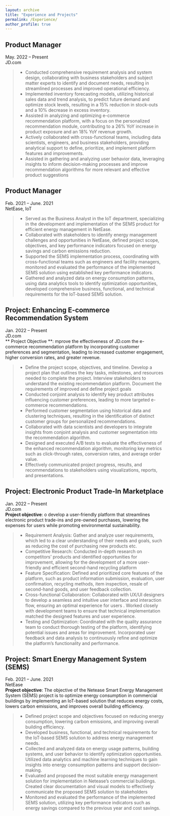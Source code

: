 ```yaml
---
layout: archive
title: "Experience and Projects"
permalink: /Experience/
author_profile: true
---
```


## **Product Manager** <br/>
May. 2022 – Present <br/>
JD.com <br/>
> * Conducted comprehensive requirement analysis and system design, collaborating with business stakeholders and subject
matter experts to identify and document needs, resulting in streamlined processes and improved operational efficiency.
> * Implemented inventory forecasting models, utilizing historical sales data and trend analysis, to predict future demand
and optimize stock levels, resulting in a 15% reduction in stock-outs and a 10% decrease in excess inventory. 
> * Assisted in analyzing and optimizing e-commerce recommendation platform, with a focus on the personalized
recommendation module, contributing to a 26% YoY increase in product exposure and an 18% YoY revenue growth.
> * Actively collaborated with cross-functional teams, including data scientists, engineers, and business stakeholders,
providing analytical support to define, prioritize, and implement platform features and improvements.
> * Assisted in gathering and analyzing user behavior data, leveraging insights to inform decision-making processes and
improve recommendation algorithms for more relevant and effective product suggestions



## **Product Manager** <br/>
Feb. 2021 – June. 2021 <br/>
NetEase, IoT
> * Served as the Business Analyst in the IoT department, specializing in the development and implementation of the SEMS
product for efficient energy management in NetEase.
> * Collaborated with stakeholders to identify energy management challenges and opportunities in NetEase, defined project
scope, objectives, and key performance indicators focused on energy savings and carbon emissions reduction.
> * Supported the SEMS implementation process, coordinating with cross-functional teams such as engineers and facility
managers, monitored and evaluated the performance of the implemented SEMS solution using established key
performance indicators.
> * Gathered and analyzed data on energy consumption patterns, using data analytics tools to identify optimization
opportunities, developed comprehensive business, functional, and technical requirements for the IoT-based SEMS
solution.




## **Project: Enhancing E-commerce Recommendation System** <br/>
Jan. 2022 – Present <br/>
JD.com<br/>
** Project Objective **: mprove the effectiveness of JD.com the e-commerce recommendation platform by incorporating customer
preferences and segmentation, leading to increased customer engagement, higher conversion rates, and greater revenue.
> * Define the project scope, objectives, and timeline. Develop a project plan that outlines the key tasks, milestones, and
resources needed to complete the project. Interview stakeholders to understand the existing recommendation platform.
Document the requirements of improved and define project goals
> * Conducted conjoint analysis to identify key product attributes influencing customer preferences, leading to more targeted
e-commerce recommendations.
> * Performed customer segmentation using historical data and clustering techniques, resulting in the identification of
distinct customer groups for personalized recommendations. 
> * Collaborated with data scientists and developers to integrate insights from conjoint analysis and customer segmentation
into the recommendation algorithm.
> * Designed and executed A/B tests to evaluate the effectiveness of the enhanced recommendation algorithm, monitoring
key metrics such as click-through rates, conversion rates, and average order value.
> * Effectively communicated project progress, results, and recommendations to stakeholders using visualizations, reports,
and presentations.


## **Project: Electronic Product Trade-In Marketplace** <br/>
Jan. 2022 – Present <br/>
JD.com <br/>
**Project objective**: o develop a user-friendly platform that streamlines electronic product trade-ins and pre-owned purchases,
lowering the expenses for users while promoting environmental sustainability.
> * Requirement Analysis: Gather and analyze user requirements, which led to a clear understanding of their needs and
goals, such as reducing the cost of purchasing new products etc.
> * Competitive Research: Conducted in-depth research on competitors’ products and identified opportunities for
improvement, allowing for the development of a more user-friendly and efficient second-hand recycling platform 
> * Feature Specification: Defined and prioritized core features of the platform, such as product information submission,
evaluation, user confirmation, recycling methods, item inspection, resale of second-hand goods, and user feedback
collection.
> * Cross-functional Collaboration: Collaborated with UX/UI designers to develop a seamless and intuitive user interface
and interaction flow, ensuring an optimal experience for users . Worked closely with development teams to ensure that
technical implementation matched the designed features and user experience.
> * Testing and Optimization: Coordinated with the quality assurance team to conduct thorough testing of the platform,
identifying potential issues and areas for improvement. Incorporated user feedback and data analysis to continuously
refine and optimize the platform’s functionality and performance.


## **Project: Smart Energy Management System (SEMS)** <br/>
Feb. 2021 – June. 2021 <br/>
NetEase <br/>
**Project objective**: The objective of the Netease Smart Energy Management System (SEMS) project is to optimize energy
consumption in commercial buildings by implementing an IoT-based solution that reduces energy costs, lowers carbon
emissions, and improves overall building efficiency.
> * Defined project scope and objectives focused on reducing energy consumption, lowering carbon emissions, and improving
overall building efficiency.
> * Developed business, functional, and technical requirements for the IoT-based SEMS solution to address energy
management needs. 
> * Collected and analyzed data on energy usage patterns, building systems, and user behavior to identify optimization
opportunities. Utilized data analytics and machine learning techniques to gain insights into energy consumption patterns
and support decision-making.
> * Evaluated and proposed the most suitable energy management solution for implementation in Netease’s commercial
buildings. Created clear documentation and visual models to effectively communicate the proposed SEMS solution to
stakeholders
> * Monitored and evaluated the performance of the implemented SEMS solution, utilizing key performance indicators such
as energy savings compared to the previous year and cost savings.
